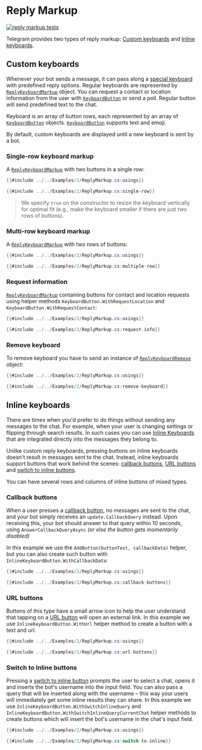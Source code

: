 # Reply Markup

[![reply markup tests](https://img.shields.io/badge/Examples-Reply_Markup-green.svg?style=flat-square)](https://github.com/TelegramBots/Telegram.Bot/blob/master/test/Telegram.Bot.Tests.Integ/ReplyMarkup/ReplyMarkupTests.cs)

Telegram provides two types of reply markup: [Custom keyboards](#custom-keyboards) and [Inline keyboards](#inline-keyboards).

## Custom keyboards

Whenever your bot sends a message, it can pass along a [special keyboard] with predefined reply options. Regular keyboards are represented by [`ReplyKeyboardMarkup`] object. You can request a contact or location information from the user with [`KeyboardButton`] or send a poll. Regular button will send predefined text to the chat.

Keyboard is an array of button rows, each represented by an array of [`KeyboardButton`] objects. [`KeyboardButton`] supports text and emoji.

By default, custom keyboards are displayed until a new keyboard is sent by a bot.

### Single-row keyboard markup

A [`ReplyKeyboardMarkup`] with two buttons in a single row:

```c#
{{#include ../../Examples/2/ReplyMarkup.cs:usings}}

{{#include ../../Examples/2/ReplyMarkup.cs:single-row}}
```

> We specify `true` on the constructor to resize the keyboard vertically for optimal fit (e.g., make the keyboard smaller if there are just two rows of buttons).

### Multi-row keyboard markup

A [`ReplyKeyboardMarkup`] with two rows of buttons:

```c#
{{#include ../../Examples/2/ReplyMarkup.cs:usings}}

{{#include ../../Examples/2/ReplyMarkup.cs:multiple-row}}
```

### Request information

[`ReplyKeyboardMarkup`] containing buttons for contact and location requests using helper methods `KeyboardButton.WithRequestLocation` and `KeyboardButton.WithRequestContact`:

```c#
{{#include ../../Examples/2/ReplyMarkup.cs:usings}}

{{#include ../../Examples/2/ReplyMarkup.cs:request-info}}
```

### Remove keyboard

To remove keyboard you have to send an instance of [`ReplyKeyboardRemove`] object:

```c#
{{#include ../../Examples/2/ReplyMarkup.cs:usings}}

{{#include ../../Examples/2/ReplyMarkup.cs:remove-keyboard}}
```

## Inline keyboards

There are times when you'd prefer to do things without sending any messages to the chat. For example, when your user is changing settings or flipping through search results. In such cases you can use [Inline Keyboards] that are integrated directly into the messages they belong to.

Unlike custom reply keyboards, pressing buttons on inline keyboards doesn't result in messages sent to the chat. Instead, inline keyboards support buttons that work behind the scenes: [callback buttons](#callback-buttons), [URL buttons](#url-buttons) and [switch to inline buttons](#switch-to-inline-buttons).

You can have several rows and columns of inline buttons of mixed types.

### Callback buttons

When a user presses a [callback button], no messages are sent to the chat, and your bot simply receives an `update.CallbackQuery` instead.
Upon receiving this, your bot should answer to that query within 10 seconds, using `AnswerCallbackQueryAsync` _(or else the button gets momentarily disabled)_

In this example we use the `AddButton(buttonText, callbackData)` helper, but you can also create such button with `InlineKeyboardButton.WithCallbackData`:

```c#
{{#include ../../Examples/2/ReplyMarkup.cs:usings}}

{{#include ../../Examples/2/ReplyMarkup.cs:callback-buttons}}
```

### URL buttons

Buttons of this type have a small arrow icon to help the user understand that tapping on a [URL button] will open an external link. In this example we use `InlineKeyboardButton.WithUrl` helper method to create a button with a text and url.

```c#
{{#include ../../Examples/2/ReplyMarkup.cs:usings}}

{{#include ../../Examples/2/ReplyMarkup.cs:url-buttons}}
```

### Switch to Inline buttons

Pressing a [switch to inline button] prompts the user to select a chat, opens it and inserts the bot's username into the input field. You can also pass a query that will be inserted along with the username – this way your users will immediately get some inline results they can share. In this example we use `InlineKeyboardButton.WithSwitchInlineQuery` and `InlineKeyboardButton.WithSwitchInlineQueryCurrentChat` helper methods to create buttons which will insert the bot's username in the chat's input field.

```c#
{{#include ../../Examples/2/ReplyMarkup.cs:usings}}

{{#include ../../Examples/2/ReplyMarkup.cs:switch-to-inline}}
```

[special keyboard]: https://core.telegram.org/bots#keyboards
[`ReplyKeyboardMarkup`]: https://core.telegram.org/bots/api/#replykeyboardmarkup
[`KeyboardButton`]: https://core.telegram.org/bots/api/#keyboardbutton
[Inline Keyboards]: https://core.telegram.org/bots/features#inline-keyboards
[callback button]: https://core.telegram.org/bots/2-0-intro#callback-buttons
[URL button]: https://core.telegram.org/bots/2-0-intro#url-buttons
[switch to inline button]: https://core.telegram.org/bots/2-0-intro#switch-to-inline-buttons
[`ReplyKeyboardRemove`]: https://core.telegram.org/bots/api#replykeyboardremove

